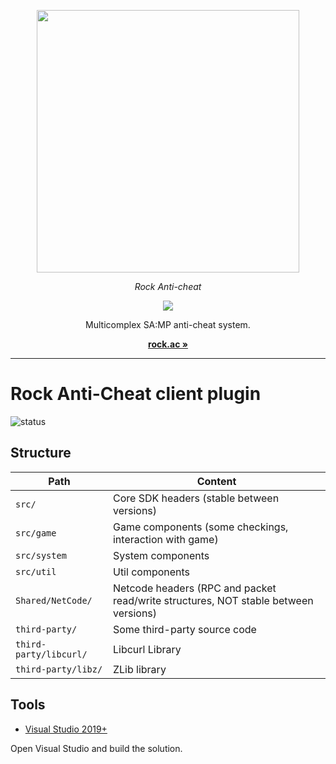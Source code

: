 <p align="center">
  <a aria-label="rock.ac logo" href="https://rockac.stalker-rp.net">
    <img src="https://rockac.stalker-rp.net/application/public/img/github-logo-dark.png" width="420" />
  </a>
</p>

<p align="center">
  <em>Rock Anti-cheat</em>
</p>

<p align="center">
  <a href="https://github.com/rock-ac/docs">
    <img src="https://img.shields.io/badge/Docs-9083D2?logoColor=9083D2" />
  </a>
</p>

<p align="center">
  Multicomplex SA:MP anti-cheat system.
</p>

<p align="center">
  <a href="https://rockac.stalker-rp.net"><strong>rock.ac »</strong></a>
</p>

<hr>

# Rock Anti-Cheat client plugin

![status](https://github.com/rock-ac/client-plugin/workflows/Build/badge.svg)

## Structure

| Path | Content |
| ---- | ------- |
| `src/` | Core SDK headers (stable between versions) |
| `src/game` | Game components (some checkings, interaction with game) |
| `src/system` | System components |
| `src/util` | Util components |
| `Shared/NetCode/` | Netcode headers (RPC and packet read/write structures, NOT stable between versions) |
| `third-party/` | Some third-party source code |
| `third-party/libcurl/` | Libcurl Library |
| `third-party/libz/` | ZLib library |

## Tools

* [Visual Studio 2019+](https://www.visualstudio.com/)

Open Visual Studio and build the solution.
